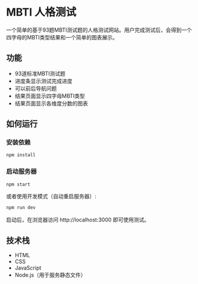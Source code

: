 # MBTI 人格测试

一个简单的基于93题MBTI测试题的人格测试网站。用户完成测试后，会得到一个四字母的MBTI类型结果和一个简单的图表展示。

## 功能

- 93道标准MBTI测试题
- 进度条显示测试完成进度
- 可以前后导航问题
- 结果页面显示四字母MBTI类型
- 结果页面显示各维度分数的图表

## 如何运行

### 安装依赖

```bash
npm install
```

### 启动服务器

```bash
npm start
```

或者使用开发模式（自动重启服务器）:

```bash
npm run dev
```

启动后，在浏览器访问 http://localhost:3000 即可使用测试。

## 技术栈

- HTML
- CSS
- JavaScript
- Node.js（用于服务静态文件） 